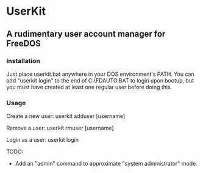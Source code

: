 # UserKit
## A rudimentary user account manager for FreeDOS
### Installation
Just place userkit.bat anywhere in your DOS environment's PATH.
You can add "userkit login" to the end of C:\FDAUTO.BAT to login upon bootup, but you must have created at least one regular user before doing this.
### Usage
Create a new user:
userkit adduser [username]

Remove a user:
userkit rmuser [username]

Login as a user:
userkit login

TODO:
* Add an "admin" command to approximate "system administrator" mode.
